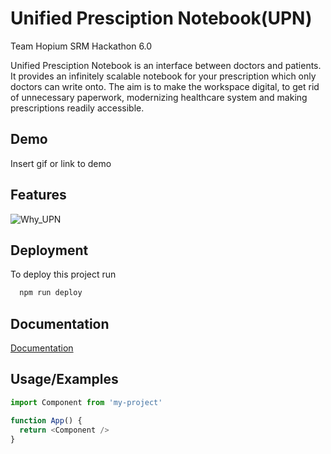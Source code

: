 # Unified Presciption Notebook(UPN)
Team Hopium SRM Hackathon 6.0

Unified Presciption Notebook is an interface between doctors and patients. 
It provides an infinitely scalable notebook for your prescription which only doctors can write onto. 
The aim is to make the workspace digital, to get rid of unnecessary paperwork, modernizing healthcare system and making prescriptions readily accessible. 


## Demo

Insert gif or link to demo

## Features
![Why_UPN](https://user-images.githubusercontent.com/73571091/161418506-eaf530bc-05c7-42a2-80fc-df3ff3e84b1c.png)


## Deployment

To deploy this project run

```bash
  npm run deploy
```


## Documentation

[Documentation](https://linktodocumentation)


## Usage/Examples

```javascript
import Component from 'my-project'

function App() {
  return <Component />
}
```
